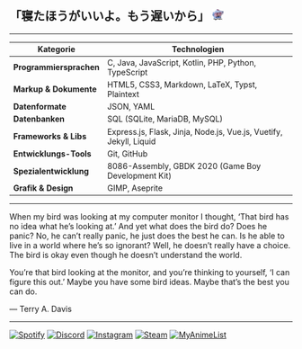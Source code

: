 ## 「寝たほうがいいよ。もう遅いから」 <img src="img/yuyuko_thinking.webp" height="20">

---

| Kategorie               | Technologien                                                       |
|-------------------------|--------------------------------------------------------------------|
| **Programmiersprachen** | C, Java, JavaScript, Kotlin, PHP, Python, TypeScript               |
| **Markup & Dokumente**  | HTML5, CSS3, Markdown, LaTeX, Typst, Plaintext                     |
| **Datenformate**        | JSON, YAML                                                         |
| **Datenbanken**         | SQL (SQLite, MariaDB, MySQL)                                       |
| **Frameworks & Libs**   | Express.js, Flask, Jinja, Node.js, Vue.js, Vuetify, Jekyll, Liquid |
| **Entwicklungs-Tools**  | Git, GitHub                                                        |
| **Spezialentwicklung**  | 8086-Assembly, GBDK 2020 (Game Boy Development Kit)                |
| **Grafik & Design**     | GIMP, Aseprite                                                     |

---

When my bird was looking at my computer monitor I thought, ‘That bird has no idea what he’s looking at.’ And yet what
does the bird do? Does he panic? No, he can’t really panic, he just does the best he can. Is he able to live in a world
where he’s so ignorant? Well, he doesn’t really have a choice. The bird is okay even though he doesn’t understand the
world.

You’re that bird looking at the monitor, and you’re thinking to yourself, ‘I can figure this out.’ Maybe you have some
bird ideas. Maybe that’s the best you can do.

— Terry A. Davis

---

[![Spotify](https://img.shields.io/badge/Spotify-1DB954?style=for-the-badge&logo=spotify&logoColor=white)](https://open.spotify.com/user/fefuqa5sxojouw2paqibdy5wi?si=179746d03e364723)
[![Discord](https://img.shields.io/badge/Discord-5865F2?style=for-the-badge&logo=discord&logoColor=white)](https://discordapp.com/users/406094506509991936)
[![Instagram](https://img.shields.io/badge/Instagram-E4405F?style=for-the-badge&logo=instagram&logoColor=white)](https://instagram.com/zetsuboushii)
[![Steam](https://img.shields.io/badge/Steam-171A21?style=for-the-badge&logo=steam&logoColor=white)](https://steamcommunity.com/id/zetsuboushii/)
[![MyAnimeList](https://img.shields.io/badge/MyAnimeList-2E51A2?style=for-the-badge&logo=myanimelist&logoColor=white)](https://myanimelist.net/animelist/Zetsuboushi)
